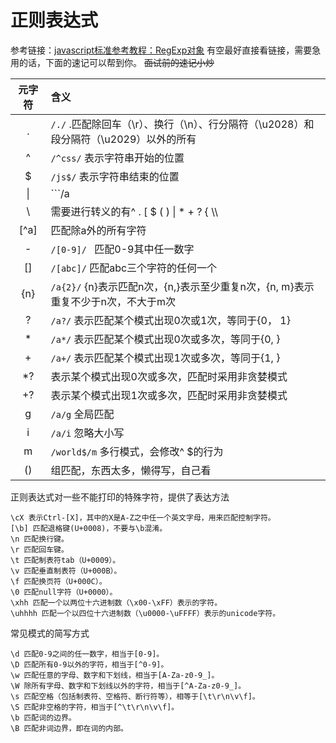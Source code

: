 # 正则表达式
参考链接：[javascript标准参考教程：RegExp对象](http://javascript.ruanyifeng.com/stdlib/regexp.html#toc4) 
有空最好直接看链接，需要急用的话，下面的速记可以帮到你。
~~面试前的速记小炒~~

| 元字符  | 含义                                       |
| :--: | :--------------------------------------- |
|  .   | ```/./```   .匹配除回车（\r）、换行（\n）、行分隔符（\u2028）和段分隔符（\u2029）以外的所有 |
|  ^   | ```/^css/```   表示字符串开始的位置                |
|  $   | ```/js$/```   表示字符串结束的位置                 |
|  \|  | ```/a|b/ ```  或                          |
|  \   | 需要进行转义的有^   .   [   $   (   )   \|   *   +   ?   {   \\\\ |
| [^a] | 匹配除a外的所有字符                               |
|  -   | ```/[0-9]/ ```  匹配0-9其中任一数字              |
|  []  | ```/[abc]/```   匹配abc三个字符的任何一个           |
| {n}  | ```/a{2}/```   {n}表示匹配n次，{n,}表示至少重复n次，{n, m}表示重复不少于n次，不大于m次 |
|  ?   | ```/a?/```    表示匹配某个模式出现0次或1次，等同于{0， 1}  |
|  *   | ```/a*/```   表示匹配某个模式出现0次或多次，等同于{0, }    |
|  +   | ```/a+/```   表示匹配某个模式出现1次或多次，等同于{1, }    |
|  *?  | 表示某个模式出现0次或多次，匹配时采用非贪婪模式                 |
|  +?  | 表示某个模式出现1次或多次，匹配时采用非贪婪模式                 |
|  g   | ```/a/g```   全局匹配                        |
|  i   | ```/a/i```   忽略大小写                       |
|  m   | ```/world$/m```   多行模式，会修改^ $的行为         |
|  ()  | 组匹配，东西太多，懒得写，自己看                         |

正则表达式对一些不能打印的特殊字符，提供了表达方法

```
\cX 表示Ctrl-[X]，其中的X是A-Z之中任一个英文字母，用来匹配控制字符。
[\b] 匹配退格键(U+0008)，不要与\b混淆。
\n 匹配换行键。
\r 匹配回车键。
\t 匹配制表符tab（U+0009）。
\v 匹配垂直制表符（U+000B）。
\f 匹配换页符（U+000C）。
\0 匹配null字符（U+0000）。
\xhh 匹配一个以两位十六进制数（\x00-\xFF）表示的字符。
\uhhhh 匹配一个以四位十六进制数（\u0000-\uFFFF）表示的unicode字符。
```

常见模式的简写方式

```
\d 匹配0-9之间的任一数字，相当于[0-9]。
\D 匹配所有0-9以外的字符，相当于[^0-9]。
\w 匹配任意的字母、数字和下划线，相当于[A-Za-z0-9_]。
\W 除所有字母、数字和下划线以外的字符，相当于[^A-Za-z0-9_]。
\s 匹配空格（包括制表符、空格符、断行符等），相等于[\t\r\n\v\f]。
\S 匹配非空格的字符，相当于[^\t\r\n\v\f]。
\b 匹配词的边界。
\B 匹配非词边界，即在词的内部。
```

